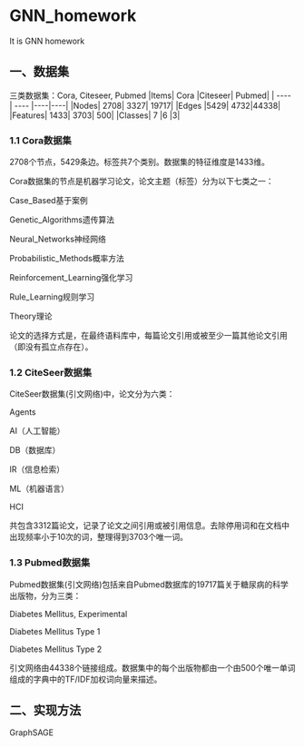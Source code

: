 # GNN_homework
It is GNN homework
## 一、数据集
三类数据集：Cora, Citeseer, Pubmed
|Items|	Cora	|Citeseer|	Pubmed|
|  ----  | ----  |----|----|
|Nodes|	2708|	3327|	19717|
|Edges	|5429|	4732|44338|
|Features|	1433|	3703|	500|
|Classes|	7	|6	|3|
### 1.1 Cora数据集
2708个节点，5429条边。标签共7个类别。数据集的特征维度是1433维。

Cora数据集的节点是机器学习论文，论文主题（标签）分为以下七类之一：

Case_Based基于案例

Genetic_Algorithms遗传算法

Neural_Networks神经网络

Probabilistic_Methods概率方法

Reinforcement_Learning强化学习

Rule_Learning规则学习

Theory理论

论文的选择方式是，在最终语料库中，每篇论文引用或被至少一篇其他论文引用（即没有孤立点存在）。

### 1.2 CiteSeer数据集
CiteSeer数据集(引文网络)中，论文分为六类：

Agents

AI（人工智能）

DB（数据库）

IR（信息检索）

ML（机器语言）

HCI

共包含3312篇论文，记录了论文之间引用或被引用信息。去除停用词和在文档中出现频率小于10次的词，整理得到3703个唯一词。

### 1.3 Pubmed数据集
Pubmed数据集(引文网络)包括来自Pubmed数据库的19717篇关于糖尿病的科学出版物，分为三类：

Diabetes Mellitus, Experimental

Diabetes Mellitus Type 1

Diabetes Mellitus Type 2

引文网络由44338个链接组成。数据集中的每个出版物都由一个由500个唯一单词组成的字典中的TF/IDF加权词向量来描述。

## 二、实现方法

GraphSAGE

